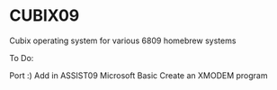 # CUBIX09
Cubix operating system for various 6809 homebrew systems

To Do:

Port :)
Add in ASSIST09
Microsoft Basic
Create an XMODEM program